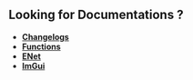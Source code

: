 ## Looking for Documentations ?
* **[Changelogs](Changelogs.md)**
* **[Functions](Functions.md)**
* **[ENet](ENet.md)**
* **[ImGui](ImGui.md)**
